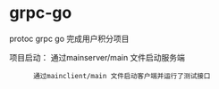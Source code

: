 # grpc-go
protoc  grpc  go  完成用户积分项目 

项目启动：
  通过mainserver/main 文件启动服务端
  
          通过mainclient/main 文件启动客户端并运行了测试接口
